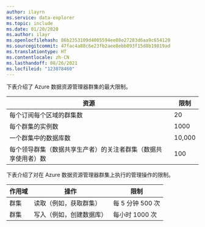 ```yaml
---
author: ilayrn
ms.service: data-explorer
ms.topic: include
ms.date: 01/20/2020
ms.author: ilayr
ms.openlocfilehash: 86b2353109d4005594ee08e27283d6aa9c654120
ms.sourcegitcommit: 47fac4a88c6e23fb2aee8ebb093f15d8b19819ad
ms.translationtype: HT
ms.contentlocale: zh-CN
ms.lasthandoff: 08/26/2021
ms.locfileid: "123078460"
---
```

下表介绍了 Azure 数据资源管理器群集的最大限制。

| 资源 | 限制 |
| --- | --- |
| 每个订阅每个区域的群集数 | 20 |
| 每个群集的实例数 | 1000 | 
| 一个群集中的数据库数 | 10,000 |
| 每个领导群集（数据共享生产者）的关注者群集（数据共享使用者）数 | 100 |

下表介绍了对在 Azure 数据资源管理器群集上执行的管理操作的限制。

| 作用域 | 操作 | 限制 |
| --- | --- | --- |
| 群集 | 读取（例如，获取群集） | 每 5 分钟 500 次 |
| 群集 | 写入（例如，创建数据库） | 每小时 1000 次 |

